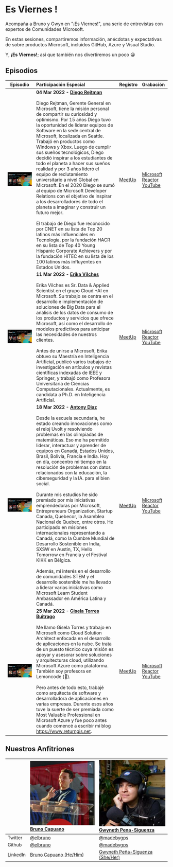 # Es Viernes !

Acompaña a Bruno y Gwyn en "¡Es Viernes!", una serie de entrevistas con expertos de Comunidades Microsoft. 

En estas sesiones, compartiremos información, anécdotas y expectativas de sobre productos Microsoft, incluidos GitHub, Azure y Visual Studio. 

Y, **¡Es Viernes!**; así que también nos divertiremos un poco 😀   

## Episodios


Episodio | Participación Especial |  Registro  | Grabación
---       | :---   | :--- | :---
![Diego Rejtman](img\20220204Diego.JPG) | **04 Mar 2022 - [Diego Rejtman](https://twitter.com/DiegoRejtman)**<br><br>Diego Rejtman, Gerente General en Microsoft, tiene la misión personal de compartir su curiosidad y optimismo. Por 15 años Diego tuvo la oportunidad de liderar equipos de Software en la sede central de Microsoft, localizada en Seattle. Trabajó en productos como Windows y Xbox. Luego de cumplir sus sueños tecnológicos, Diego decidió inspirar a los estudiantes de todo el planeta a hacer sus sueños realidad y por 3 años lideró el equipo de reclutamiento universitario a nivel Global en Microsoft. En el 2020 Diego se sumó al equipo de Microsoft Developer Relations con el objetivo de inspirar a los desarrolladores de todo el planeta a imaginar y construir un futuro mejor.<br><br>El trabajo de Diego fue reconocido por CNET en su lista de Top 20 latinos más influenciales en Tecnología, por la fundación HACR en su lista de Top 40 Young Hispanic Corporate Achievers y por la fundación HITEC en su lista de los 100 latinos más influyentes en Estados Unidos.|  [MeetUp](https://www.meetup.com/Microsoft-Reactor-Toronto/events/283993688/)      | [Microsoft Reactor YouTube](https://aka.ms/Mar4EsViernes)
![Erika Vilches](img\20220211Erika.JPG) | **11 Mar 2022 - [Erika Vilches](https://twitter.com/evilches)**<br><br>Erika Vilches es Sr. Data & Applied Scientist en el grupo Cloud +AI en Microsoft. Su trabajo se centra en el desarrollo e implementación de soluciones de Big Data para el análisis de los datos de consumo de los productos y servicios que ofrece Microsoft, así como el desarrollo de modelos predictivos para anticipar las necesidades de nuestros clientes.<br><br>Antes de unirse a Microsoft, Erika obtuvo su Maestría en Inteligencia Artificial, publicó varios trabajos de investigación en artículos y revistas científicas indexadas de IEEE y Springer, y trabajó como Profesora Universitaria de Ciencias Computacionales. Actualmente, es candidata a Ph.D. en Inteligencia Artificial.|  [MeetUp](https://www.meetup.com/Microsoft-Reactor-Toronto/events/283993698/)      | [Microsoft Reactor YouTube](https://aka.ms/Mar11EsViernes)
![Antony Diaz](img\20220218Antony.JPG) | **18 Mar 2022 - [Antony Diaz](https://twitter.com/antonydis)**<br><br>Desde la escuela secundaria, he estado creando innovaciones como el reloj Uvolt y resolviendo problemas en las olimpiadas de matemáticas. Eso me ha permitido liderar, interactuar y aprender de equipos en Canadá, Estados Unidos, Brasil, Bolivia, Francia e India. Hoy en día, concentro mi tiempo en la resolución de problemas con datos relacionados con la educación, la ciberseguridad y la IA. para el bien social.<br><br>Durante mis estudios he sido premiado por mis iniciativas emprendedoras por Microsoft, Entrepreneurs Organization, Startup Canada, Quebecor, la Asamblea Nacional de Quebec, entre otros. He participado en misiones internacionales representando a Canadá, como la Cumbre Mundial de Desarrollo Sostenible en India, SXSW en Austin, TX, Hello Tomorrow en Francia y el Festival KIKK en Bélgica.<br><br>Además, mi interés en el desarrollo de comunidades STEM y el desarrollo sostenible me ha llevado a liderar varias iniciativas como Microsoft Learn Student Ambassador en América Latina y Canadá.|  [MeetUp](https://www.meetup.com/Microsoft-Reactor-Toronto/events/283993710/)      | [Microsoft Reactor YouTube](https://aka.ms/Mar18EsViernes)
![Gisela Torres](img\20220225Gisela.JPG) | **25 Mar 2022 - [Gisela Torres Buitrago](https://twitter.com/0gis0)**<br><br>Me llamo Gisela Torres y trabajo en Microsoft como Cloud Solution Architect enfocada en el desarrollo de aplicaciones en la nube. Se trata de un puesto técnico cuya misión es apoyar y asesorar sobre soluciones y arquitecturas cloud, utilizando Microsoft Azure como plataforma. También soy profesora en Lemoncode {🍋}. <br><br>Pero antes de todo esto, trabajé como arquitecta de software y desarrolladora de aplicaciones en varias empresas. Durante esos años tuve la suerte de ser premiada como Most Valuable Professional en Microsoft Azure y fue poco antes cuando comencé a escribir mi blog https://www.returngis.net.|  [MeetUp](https://www.meetup.com/Microsoft-Reactor-Toronto/events/283993718/)      | [Microsoft Reactor YouTube](https://aka.ms/Mar25EsViernes)

## Nuestros Anfitriones

<br> | ![Bruno Capuano](img\brunocapuano.jpg)<br>**[Bruno Capuano](http://aka.ms/elbruno)** | ![Gwyneth Peña-Siguenza](img\madebygps.jpg)<br>**[Gwyneth Pena-Siguenza](https://developer.microsoft.com/en-us/advocates/gwyneth-penasiguenza)**
---       | :---   | :--- 
Twitter | [@elbruno](https://twitter.com/elbruno) | [@madebygps](https://twitter.com/madebygps)
Github | [@elbruno](https://github.com/elbruno) | [@madebygps](https://github.com/madebygps)
LinkedIn | [ Bruno Capuano (He/Him) ](https://linkedin.com/in/elbruno) | [ Gwyneth Peña-Siguenza (She/Her)](https://www.linkedin.com/in/gwyneth-pena/)
